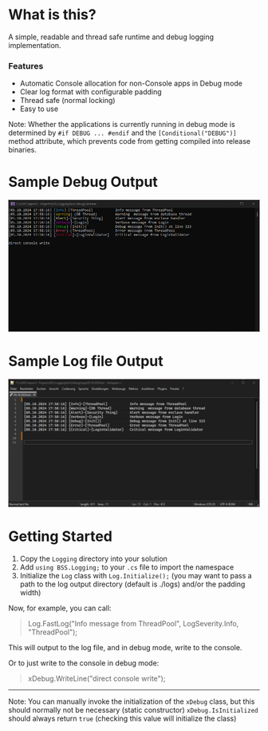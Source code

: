 ﻿# What is this?

A simple, readable and thread safe runtime and debug logging implementation.

### Features
- Automatic Console allocation for non-Console apps in Debug mode
- Clear log format with configurable padding
- Thread safe (normal locking)
- Easy to use

Note: Whether the applications is currently running in debug mode is determined by `#if DEBUG ... #endif` and the `[Conditional("DEBUG")]` method attribute, which prevents code from getting compiled into release binaries.

# Sample Debug Output

![Image](./readmeAssets/debug_cli_preview.png)

# Sample Log file Output

![Image](./readmeAssets/sampleLogFile.png)

# Getting Started

1. Copy the `Logging` directory into your solution
2. Add `using BSS.Logging;` to your `.cs` file to import the namespace
3. Initialize the `Log` class with `Log.Initialize();` (you may want to pass a path to the log output directory (default is ./logs) and/or the padding width)

Now, for example, you can call:
>    Log.FastLog("Info message from ThreadPool", LogSeverity.Info, "ThreadPool");

This will output to the log file, and in debug mode, write to the console.

Or to just write to the console in debug mode:
>    xDebug.WriteLine("direct console write");

---

Note: You can manually invoke the initialization of the `xDebug` class, but this should normally not be necessary (static constructor)
`xDebug.IsInitialized` should always return `true`
(checking this value will initialize the class)